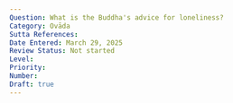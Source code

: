 ```yaml
---
Question: What is the Buddha's advice for loneliness?
Category: Ovāda
Sutta References:
Date Entered: March 29, 2025
Review Status: Not started
Level: 
Priority: 
Number: 
Draft: true
---
```

